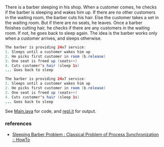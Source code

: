 There is a barber sleeping in his shop. When a customer comes, he checks if the barber is sleeping and wakes him up. If there are no other customers in the waiting room, the barber cuts his hair. Else the customer takes a set in the waiting room. But if there are no seats, he leaves. Once a barber finishes cutting hair, he checks if there are any customers in the waiting room. If not, he goes back to sleep again. The idea is the barber works only when a customer arrives, and sleeps otherwise.

```java
The barber is providing 24x7 service:
1. Sleeps until a customer wakes him up
2. He picks first customer in room (b.release)
3. One seat is freed up (seats++)
4. Cuts customer's hair (sleep 1s)
... Goes back to sleep
```

```java
The barber is providing 24x7 service:
1. Sleeps until a customer wakes him up
2. He picks first customer in room (b.release)
3. One seat is freed up (seats++)
4. Cuts customer's hair (sleep 1s)
... Goes back to sleep
```

See [Main.java] for code, and [repl.it] for output.

[Main.java]: https://repl.it/@wolfram77/sleeping-barber-problem#Main.java
[repl.it]: https://sleeping-barber-problem.wolfram77.repl.run


### references

- [Sleeping Barber Problem : Classical Problem of Process Synchronization :: HowTo](https://www.youtube.com/watch?v=OvJFpsN5czg)
